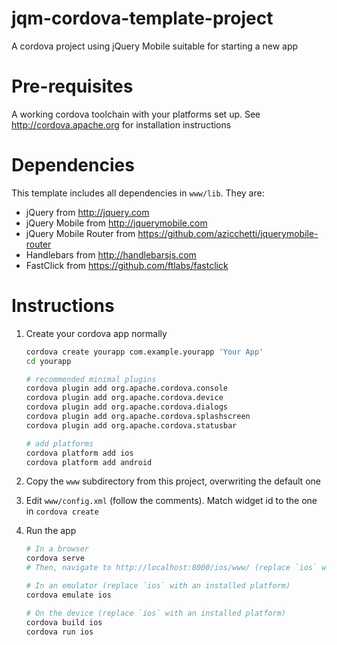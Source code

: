 jqm-cordova-template-project
============================
A cordova project using jQuery Mobile suitable for starting a new app

Pre-requisites
==============
A working cordova toolchain with your platforms set up. See http://cordova.apache.org for installation instructions

Dependencies
============
This template includes all dependencies in `www/lib`. They are:
* jQuery from http://jquery.com
* jQuery Mobile from http://jquerymobile.com
* jQuery Mobile Router from https://github.com/azicchetti/jquerymobile-router
* Handlebars from http://handlebarsjs.com
* FastClick from https://github.com/ftlabs/fastclick

Instructions
============
1. Create your cordova app normally

    ```bash
    cordova create yourapp com.example.yourapp 'Your App'
    cd yourapp
    
    # recommended minimal plugins
    cordova plugin add org.apache.cordova.console
    cordova plugin add org.apache.cordova.device
    cordova plugin add org.apache.cordova.dialogs
    cordova plugin add org.apache.cordova.splashscreen
    cordova plugin add org.apache.cordova.statusbar
    
    # add platforms 
    cordova platform add ios
    cordova platform add android
    ```

2. Copy the `www` subdirectory from this project, overwriting the default one

3. Edit `www/config.xml` (follow the comments). Match widget id to the one in `cordova create`

4. Run the app

    ```bash
    # In a browser
    cordova serve
    # Then, navigate to http://localhost:8000/ios/www/ (replace `ios` with any platform you installed)
    
    # In an emulator (replace `ios` with an installed platform)
    cordova emulate ios
    
    # On the device (replace `ios` with an installed platform)
    cordova build ios
    cordova run ios
    ```
